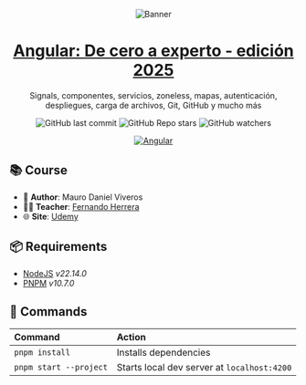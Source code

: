 <div align="center">

![Banner](https://drive.google.com/thumbnail?id=1kCRTntQeJUaR-r0JRdkZ_LQfno1Zn8yl&sz=w960)

# [Angular: De cero a experto - edición 2025](https://www.udemy.com/course/angular-fernando-herrera)

Signals, componentes, servicios, zoneless, mapas, autenticación, despliegues, carga de archivos, Git, GitHub y mucho más

![GitHub last commit](https://img.shields.io/github/last-commit/mauroviveros/course_Angular?logo=git)
![GitHub Repo stars](https://img.shields.io/github/stars/mauroviveros/course_Angular)
![GitHub watchers](https://img.shields.io/github/watchers/mauroviveros/course_Angular)

[![Angular][angular-badge]][angular-link]
</div>

## 📚 Course

- 👤 **Author**: Mauro Daniel Viveros
- 👨‍🏫 **Teacher**: [Fernando Herrera](https://github.com/klerith)
- 🌐 **Site**: [Udemy](https://www.udemy.com/course/angular-fernando-herrera)

## 📦 Requirements

- [NodeJS][nodejs-link] _v22.14.0_
- [PNPM][pnpm-link] _v10.7.0_

## 🧞 Commands

| Command                | Action                                           |
| :--------------------- | :----------------------------------------------- |
| `pnpm install`         | Installs dependencies                            |
| `pnpm start --project` | Starts local dev server at `localhost:4200`      |

<!-- ## 📂 Projects -->


[angular-link]: https://angular.dev/
[nodejs-link]: https://nodejs.org/
[pnpm-link]: https://pnpm.io/
[angular-badge]: https://img.shields.io/badge/angular-%23DD0031.svg?style=for-the-badge&logo=angular&logoColor=white
